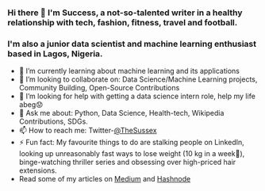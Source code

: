 ### Hi there 👋 I'm Success, a not-so-talented writer in a healthy relationship with tech, fashion, fitness, travel and football. 
### I'm also a junior data scientist and machine learning enthusiast based in Lagos, Nigeria. 

- 🌱 I’m currently learning about machine learning and its applications
- 👯 I’m looking to collaborate on: Data Science/Machine Learning projects, Community Building, Open-Source Contributions
- 🤔 I’m looking for help with getting a data science intern role, help my life abeg:worried:
- 💬 Ask me about: Python, Data Science, Health-tech, Wikipedia Contributions, SDGs. 
- 📫 How to reach me: Twitter-[@TheSussex](https://twitter.com/TheSussex_) 
- ⚡ Fun fact: My favourite things to do are stalking people on LinkedIn, looking up unreasonably fast ways to lose weight (10 kg in a week🤔), binge-watching thriller series and obsessing over high-priced hair extensions.
- Read some of my articles on [Medium](https://medium.com/@TheSussex) and [Hashnode](https://hashnode.com/@TheSussex)
 
